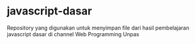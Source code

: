 # javascript-dasar

Repository yang digunakan untuk menyimpan file dari hasil pembelajaran javascript dasar di channel Web Programming Unpas
